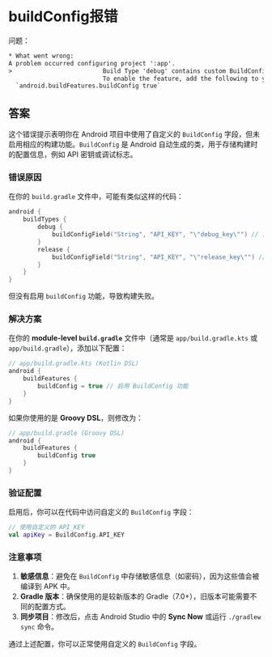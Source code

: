 # buildConfig报错

问题：

```txt
* What went wrong:
A problem occurred configuring project ':app'.
>                         Build Type 'debug' contains custom BuildConfig fields, but the feature is disabled.
                          To enable the feature, add the following to your module-level build.gradle:
  `android.buildFeatures.buildConfig true`
```

## 答案

这个错误提示表明你在 Android 项目中使用了自定义的 `BuildConfig` 字段，但未启用相应的构建功能。`BuildConfig` 是 Android 自动生成的类，用于存储构建时的配置信息，例如 API 密钥或调试标志。

### **错误原因**

在你的 `build.gradle` 文件中，可能有类似这样的代码：

```kotlin
android {
    buildTypes {
        debug {
            buildConfigField("String", "API_KEY", "\"debug_key\"") // 自定义字段
        }
        release {
            buildConfigField("String", "API_KEY", "\"release_key\"") // 自定义字段
        }
    }
}
```

但没有启用 `buildConfig` 功能，导致构建失败。

### **解决方案**

在你的 **module-level `build.gradle`** 文件中（通常是 `app/build.gradle.kts` 或 `app/build.gradle`），添加以下配置：

```kotlin
// app/build.gradle.kts (Kotlin DSL)
android {
    buildFeatures {
        buildConfig = true // 启用 BuildConfig 功能
    }
}
```

如果你使用的是 **Groovy DSL**，则修改为：

```groovy
// app/build.gradle (Groovy DSL)
android {
    buildFeatures {
        buildConfig true
    }
}
```

### **验证配置**

启用后，你可以在代码中访问自定义的 `BuildConfig` 字段：

```kotlin
// 使用自定义的 API_KEY
val apiKey = BuildConfig.API_KEY
```

### **注意事项**

1. **敏感信息**：避免在 `BuildConfig` 中存储敏感信息（如密码），因为这些值会被编译到 APK 中。
2. **Gradle 版本**：确保使用的是较新版本的 Gradle（7.0+），旧版本可能需要不同的配置方式。
3. **同步项目**：修改后，点击 Android Studio 中的 **Sync Now** 或运行 `./gradlew sync` 命令。

通过上述配置，你可以正常使用自定义的 `BuildConfig` 字段。
